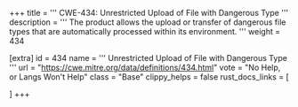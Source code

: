 +++
title = '''
CWE-434: Unrestricted Upload of File with Dangerous Type
'''
description	= '''
The product allows the upload or transfer of dangerous file types that are automatically processed within its environment.
'''
weight = 434

[extra]
id = 434
name = '''
Unrestricted Upload of File with Dangerous Type
'''
url = "https://cwe.mitre.org/data/definitions/434.html"
vote = "No Help, or Langs Won't Help"
class = "Base"
clippy_helps = false
rust_docs_links = [
	
]
+++
